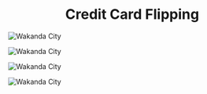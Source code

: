 # <div align="center"> Credit Card Flipping </div>

![Wakanda City](https://github.com/luizpaulolppa/rn-credit-card/blob/650f0249e4e30f9f17fb03624911aee39eda7a53/docs/prints/Simulator%20Screenshot%20-%20iPhone%2015%20Pro%20-%202024-05-09%20at%2022.25.48.png?raw=true)

![Wakanda City](https://github.com/luizpaulolppa/rn-credit-card/blob/main/docs/prints/Simulator%20Screenshot%20-%20iPhone%2015%20Pro%20-%202024-05-09%20at%2022.25.52.png?raw=true)

![Wakanda City](https://github.com/luizpaulolppa/rn-credit-card/blob/main/docs/prints/Simulator%20Screenshot%20-%20iPhone%2015%20Pro%20-%202024-05-09%20at%2022.31.49.png?raw=true)

![Wakanda City](https://github.com/luizpaulolppa/rn-credit-card/blob/main/docs/prints/Simulator%20Screenshot%20-%20iPhone%2015%20Pro%20-%202024-05-09%20at%2022.31.56.png?raw=true)
